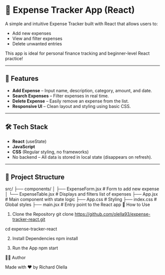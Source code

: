 # 💸 Expense Tracker App (React)

A simple and intuitive Expense Tracker built with React that allows users to:

- Add new expenses
- View and filter expenses
- Delete unwanted entries

This app is ideal for personal finance tracking and beginner-level React practice!

---

## 🚀 Features

- **Add Expense** – Input name, description, category, amount, and date.
- **Search Expenses** – Filter expenses in real time.
- **Delete Expense** – Easily remove an expense from the list.
- **Responsive UI** – Clean layout and styling using basic CSS.

---

## 🛠️ Tech Stack

- **React** (useState)
- **JavaScript**
- **CSS** (Regular styling, no frameworks)
- No backend – All data is stored in local state (disappears on refresh).

---

## 📁 Project Structure

src/
├── components/
│   ├── ExpenseForm.jsx     # Form to add new expense
│   └── ExpenseTable.jsx    # Displays and filters list of expenses
├── App.jsx                 # Main component with state logic
├── App.css                 # Styling
├── index.css               # Global styles
├── main.jsx                # Entry point to the React app
🧪 How to Use

1. Clone the Repository
git clone https://github.com/olella93/expense-tracker-react.git

cd expense-tracker-react

2. Install Dependencies
npm install

3. Run the App
npm start

🧑‍💻 Author

Made with ❤️ by Richard Olella
